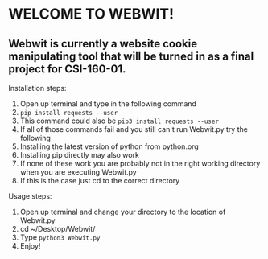 # WELCOME TO WEBWIT!

## Webwit is currently a website cookie manipulating tool that will be turned in as a final project for CSI-160-01.

Installation steps:
1. Open up terminal and type in the following command
2. ```pip install requests --user```
3. This command could also be ```pip3 install requests --user```
4. If all of those commands fail and you still can't run Webwit.py try the following
5. Installing the latest version of python from python.org
6. Installing pip directly may also work
7. If none of these work you are probably not in the right working directory when you are executing Webwit.py
8. If this is the case just cd to the correct directory

Usage steps:
1. Open up terminal and change your directory to the location of Webwit.py
2. cd ~/Desktop/Webwit/
3. Type ```python3 Webwit.py```
4. Enjoy!
